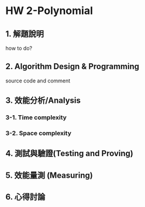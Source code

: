 # HW 2-Polynomial

## 1. 解題說明

how to do?

## 2. Algorithm Design &  Programming

source code and comment

## 3. 效能分析/Analysis

### 3-1. Time complexity

### 3-2. Space complexity

## 4. 測試與驗證(Testing and Proving)

## 5. 效能量測 (Measuring)

## 6. 心得討論